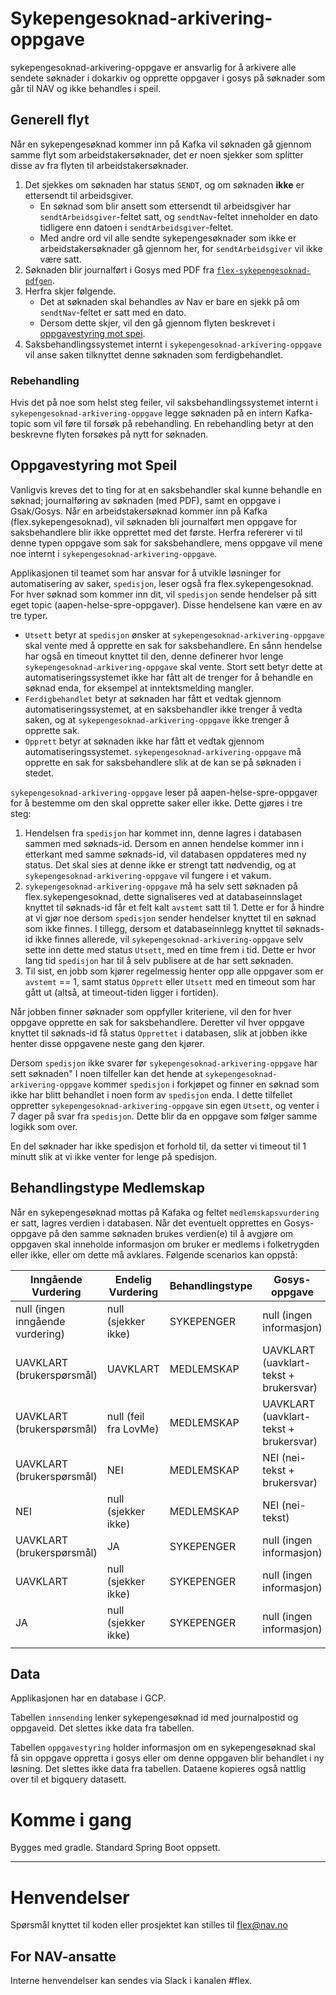 # Sykepengesoknad-arkivering-oppgave
sykepengesoknad-arkivering-oppgave er ansvarlig for å arkivere alle sendete søknader i dokarkiv og opprette oppgaver i gosys på søknader som går til NAV og ikke behandles i speil.

## Generell flyt

Når en sykepengesøknad kommer inn på Kafka vil søknaden gå gjennom samme flyt som arbeidstakersøknader,
det er noen sjekker som splitter disse av fra flyten til arbeidstakersøknader.

1. Det sjekkes om søknaden har status `SENDT`, og om søknaden **ikke** er ettersendt til arbeidsgiver.
    * En søknad som blir ansett som ettersendt til arbeidsgiver har `sendtArbeidsgiver`-feltet satt, og
      `sendtNav`-feltet inneholder en dato tidligere enn datoen i `sendtArbeidsgiver`-feltet.
    * Med andre ord vil alle sendte sykepengesøknader som ikke er arbeidstakersøknader gå gjennom her,
      for `sendtArbeidsgiver` vil ikke være satt.
2. Søknaden blir journalført i Gosys med PDF fra [`flex-sykepengesoknad-pdfgen`](flex-sykepengesoknad-pdfgen.md).
3. Herfra skjer følgende.
    * Det at søknaden skal behandles av Nav er bare en sjekk på om `sendtNav`-feltet er satt med en dato.
    * Dersom dette skjer, vil den gå gjennom flyten beskrevet i [oppgavestyring mot spei](#oppgavestyring-mot-speil).
4. Saksbehandlingssystemet internt i `sykepengesoknad-arkivering-oppgave` vil anse saken tilknyttet denne søknaden som ferdigbehandlet.

### Rebehandling
Hvis det på noe som helst steg feiler, vil saksbehandlingssystemet internt i `sykepengesoknad-arkivering-oppgave` legge søknaden på en intern Kafka-topic som
vil føre til forsøk på rebehandling. En rebehandling betyr at den beskrevne flyten forsøkes på nytt for søknaden.

## Oppgavestyring mot Speil

Vanligvis kreves det to ting for at en saksbehandler skal kunne behandle en søknad;
journalføring av søknaden (med PDF), samt en oppgave i Gsak/Gosys.
Når en arbeidstakersøknad kommer inn på Kafka (flex.sykepengesoknad), vil søknaden bli journalført men
oppgave for saksbehandlere blir ikke opprettet med det første. Herfra refererer vi til denne typen
oppgave som sak for saksbehandlere, mens oppgave vil mene noe internt i `sykepengesoknad-arkivering-oppgave`.

Applikasjonen til teamet som har ansvar for å utvikle løsninger for automatisering av saker, `spedisjon`,
leser også fra flex.sykepengesoknad. For hver søknad som kommer inn dit, vil `spedisjon` sende hendelser på sitt
eget topic (aapen-helse-spre-oppgaver). Disse hendelsene kan være en av tre typer.

* `Utsett` betyr at `spedisjon` ønsker at `sykepengesoknad-arkivering-oppgave` skal vente med å opprette en sak for saksbehandlere.
  En sånn hendelse har også en timeout knyttet til den, denne definerer hvor lenge `sykepengesoknad-arkivering-oppgave` skal vente.
  Stort sett betyr dette at automatiseringssystemet ikke har fått alt de trenger for å behandle en søknad enda,
  for eksempel at inntektsmelding mangler.
* `Ferdigbehandlet` betyr at søknaden har fått et vedtak gjennom automatiseringssystemet, at
  en saksbehandler ikke trenger å vedta saken, og at `sykepengesoknad-arkivering-oppgave` ikke trenger å opprette sak.
* `Opprett` betyr at søknaden ikke har fått et vedtak gjennom automatiseringssystemet. `sykepengesoknad-arkivering-oppgave`
  må opprette en sak for saksbehandlere slik at de kan se på søknaden i stedet.

`sykepengesoknad-arkivering-oppgave` leser på aapen-helse-spre-oppgaver for å bestemme om den skal opprette saker eller ikke.
Dette gjøres i tre steg:

1. Hendelsen fra `spedisjon` har kommet inn, denne lagres i databasen sammen med søknads-id. Dersom en annen
   hendelse kommer inn i etterkant med samme søknads-id, vil databasen oppdateres med ny status.
   Det skal sies at denne ikke er strengt tatt nødvendig, og at `sykepengesoknad-arkivering-oppgave` vil fungere i et vakum.
2. `sykepengesoknad-arkivering-oppgave` må ha selv sett søknaden på flex.sykepengesoknad, dette signaliseres ved at
   databaseinnslaget knyttet til søknads-id får et felt kalt `avstemt` satt til 1.
   Dette er for å hindre at vi gjør noe dersom `spedisjon` sender hendelser knyttet til en søknad som ikke finnes.
   I tillegg, dersom et databaseinnlegg knyttet til søknads-id ikke finnes allerede, vil `sykepengesoknad-arkivering-oppgave` selv sette inn
   dette med status `Utsett`, med en time frem i tid. Dette er hvor lang tid `spedisjon` har til å selv publisere
   at de har sett søknaden.
3. Til sist, en jobb som kjører regelmessig henter opp alle oppgaver som er `avstemt` == 1,
   samt status `Opprett` eller `Utsett` med en timeout som har gått ut (altså, at timeout-tiden ligger i fortiden).

Når jobben finner søknader som oppfyller kriteriene, vil den for hver oppgave opprette en sak for saksbehandlere.
Deretter vil hver oppgave knyttet til søknads-id få status `Opprettet` i databasen, slik at jobben ikke henter
disse oppgavene neste gang den kjører.

Dersom `spedisjon` ikke svarer før `sykepengesoknad-arkivering-oppgave` har sett søknaden"
I noen tilfeller kan det hende at `sykepengesoknad-arkivering-oppgave` kommer `spedisjon` i forkjøpet og finner en søknad
som ikke har blitt behandlet i noen form av `spedisjon` enda. I dette tilfellet oppretter `sykepengesoknad-arkivering-oppgave`
sin egen `Utsett`, og venter i 7 dager på svar fra `spedisjon`. Dette blir da en oppgave som
følger samme logikk som over.

En del søknader har ikke spedisjon et forhold til, da setter vi timeout til 1 minutt slik at vi ikke venter for lenge på spedisjon.

## Behandlingstype Medlemskap

Når en sykepengesøknad mottas på Kafaka og feltet `medlemskapsvurdering` er satt, lagres verdien i databasen. Når det 
eventuelt opprettes en Gosys-oppgave på den samme søknaden brukes verdien(e) til å avgjøre om oppgaven skal inneholde informasjon
om bruker er medlems i folketrygden eller ikke, eller om dette må avklares. Følgende scenarios kan oppstå: 

| Inngående Vurdering              | Endelig Vurdering           | Behandlingstype  | Gosys-oppgave                          |
|----------------------------------|-----------------------------|------------------|----------------------------------------|
| null (ingen inngående vurdering) | null (sjekker ikke)         | SYKEPENGER       | null (ingen informasjon)               |
| UAVKLART (brukerspørsmål)        | UAVKLART                    | MEDLEMSKAP       | UAVKLART (uavklart-tekst + brukersvar) |
| UAVKLART (brukerspørsmål)        | null (feil fra LovMe)       | MEDLEMSKAP       | UAVKLART (uavklart-tekst + brukersvar) |
| UAVKLART (brukerspørsmål)        | NEI                         | MEDLEMSKAP       | NEI (nei-tekst + brukersvar)           |
| NEI                              | null (sjekker ikke)         | MEDLEMSKAP       | NEI (nei-tekst)                        |
| UAVKLART (brukerspørsmål)        | JA                          | SYKEPENGER       | null (ingen informasjon)               |
| UAVKLART                         | null (sjekker ikke)         | SYKEPENGER       | null (ingen informasjon)               |
| JA                               | null (sjekker ikke)         | SYKEPENGER       | null (ingen informasjon)               |
                                  |

## Data
Applikasjonen har en database i GCP. 

Tabellen `innsending` lenker sykepengesøknad id med journalpostid og oppgaveid. Det slettes ikke data fra tabellen.

Tabellen `oppgavestyring` holder informasjon om en sykepengesøknad skal få sin oppgave oppretta i gosys eller om denne oppgaven blir behandlet i ny løsning.
Det slettes ikke data fra tabellen. Dataene kopieres også nattlig over til et bigquery datasett.


# Komme i gang

Bygges med gradle. Standard Spring Boot oppsett.

---

# Henvendelser

Spørsmål knyttet til koden eller prosjektet kan stilles til flex@nav.no

## For NAV-ansatte

Interne henvendelser kan sendes via Slack i kanalen #flex.
